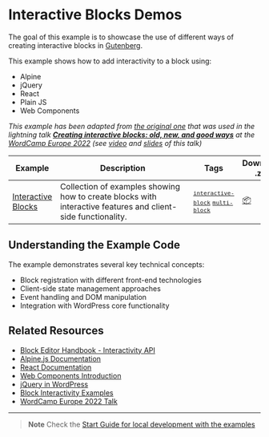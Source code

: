 # Interactive Blocks Demos

The goal of this example is to showcase the use of different ways of creating interactive blocks in [Gutenberg](https://github.com/WordPress/gutenberg).

This example shows how to add interactivity to a block using:

-   Alpine
-   jQuery
-   React
-   Plain JS
-   Web Components

_This example has been adapted from [the original one](https://github.com/wptrainingteam/interactive-blocks-demos) that was used in the lightning talk **[Creating interactive blocks: old, new, and good ways](https://europe.wordcamp.org/2022/session/lightning-talks/)** at the [WordCamp Europe 2022](https://europe.wordcamp.org/2022/) (see [video](https://www.youtube.com/watch?v=91anxAgQGJw&t=15939s) and [slides](https://github.com/WordPress/block-development-examples/blob/trunk/plugins/interactive-blocks-demos-99def1/_assets/interactive-blocks-talk-slides.pdf) of this talk)_

<!-- Please, do not remove these @TABLE EXAMPLES BEGIN and @TABLE EXAMPLES END comments or modify the table inside. This table is automatically generated from the data at _data/examples.json and _data/tags.json -->
<!-- @TABLE EXAMPLES BEGIN -->
| Example | <span style="display: inline-block; width:250px">Description</span> | Tags |Download .zip | Live Demo |
| -------------------------------------------------------------------------------------------------- | ------------------------------------------------------------------------------------------------------------------------ | --------------------------------------------------------------------------------------------------------------------------------------- | ------------------------------------------------------------------------------------------------------------------------------------------------------------------------------------------------------------------------------------------------------------- | ----------------------------------------------------------------------------------------------------------------------------------------------------------------------------------------------------------------------------------------------------------------------------------------------------------------- |
| [Interactive Blocks](https://github.com/WordPress/block-development-examples/tree/trunk/plugins/interactive-blocks-demos-99def1) | Collection of examples showing how to create blocks with interactive features and client-side functionality. | <small><code><a href="https://WordPress.github.io/block-development-examples/?tags=interactive-block">interactive-block</a></code></small> <small><code><a href="https://WordPress.github.io/block-development-examples/?tags=multi-block">multi-block</a></code></small> | [📦](https://github.com/WordPress/block-development-examples/releases/download/latest/interactive-blocks-demos-99def1.zip "Install the plugin on any WordPress site using this zip and activate it to see the example in action") | [![](https://raw.githubusercontent.com/WordPress/block-development-examples/trunk/_assets/icon-wp.svg)](https://playground.wordpress.net/?blueprint-url=https://raw.githubusercontent.com/WordPress/block-development-examples/trunk/plugins/interactive-blocks-demos-99def1/_playground/blueprint.json "Click here to access a live demo of this example" ) |
<!-- @TABLE EXAMPLES END -->

## Understanding the Example Code

The example demonstrates several key technical concepts:

-   Block registration with different front-end technologies
-   Client-side state management approaches
-   Event handling and DOM manipulation
-   Integration with WordPress core functionality

## Related Resources

-   [Block Editor Handbook - Interactivity API](https://developer.wordpress.org/block-editor/reference-guides/packages/packages-interactivity/)
-   [Alpine.js Documentation](https://alpinejs.dev/docs)
-   [React Documentation](https://react.dev/)
-   [Web Components Introduction](https://developer.mozilla.org/en-US/docs/Web/Web_Components)
-   [jQuery in WordPress](https://developer.wordpress.org/coding-standards/wordpress-coding-standards/javascript/#jquery)
-   [Block Interactivity Examples](https://github.com/WordPress/gutenberg/tree/trunk/packages/block-library/src/interactive-blocks)
-   [WordCamp Europe 2022 Talk](https://www.youtube.com/watch?v=91anxAgQGJw&t=15939s)

---

> **Note**
> Check the [Start Guide for local development with the examples](https://github.com/WordPress/block-development-examples/wiki/Examples#start-guide-for-local-development-with-the-examples)
